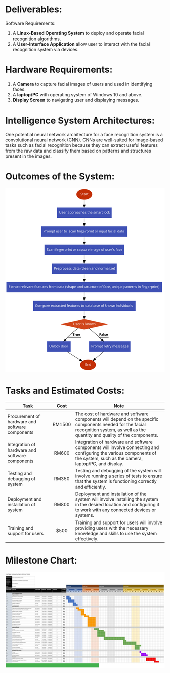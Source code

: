 # Deliverables:
Software Requirements: 
1.	A **Linux-Based Operating System** to deploy and operate facial recognition algorithms.
2.	A **User-Interface Application** allow user to interact with the facial recognition system via devices.

# Hardware Requirements: 
1.	A **Camera** to capture facial images of users and used in identifying faces.
2.	A **laptop/PC** with operating system of Windows 10 and above.
3.	**Display Screen** to navigating user and displaying messages.

# Intelligence System Architectures:
One potential neural network architecture for a face recognition system is a convolutional neural network (CNN). CNNs are well-suited for image-based tasks such as facial recognition because they can extract useful features from the raw data and classify them based on patterns and structures present in the images.

# Outcomes of the System:
![alt text](https://github.com/amirulian/smartlock-with-integrated-advanced-recognition/blob/main/REPORT/img/Implementation-Outcomes.png "Outcomes")

# Tasks and Estimated Costs:
Task|Cost|Note
---|:---:|---
Procurement of hardware and software components|RM1500|The cost of hardware and software components will depend on the specific components needed for the facial recognition system, as well as the quantity and quality of the components.
Integration of hardware and software components|RM600|Integration of hardware and software components will involve connecting and configuring the various components of the system, such as the camera, laptop/PC, and display.
Testing and debugging of system|RM350|Testing and debugging of the system will involve running a series of tests to ensure that the system is functioning correctly and efficiently.
Deployment and installation of system|RM800|Deployment and installation of the system will involve installing the system in the desired location and configuring it to work with any connected devices or systems.
Training and support for users|$500|Training and support for users will involve providing users with the necessary knowledge and skills to use the system effectively.

# Milestone Chart:

![alt text](https://github.com/ainfatihahh/Face-Recognition-System/blob/1be5ee557227fd616a6d5c74f3570cbb9e5179cd/Project-Management-Plan/assets/wbs.jpg "Milestone")

